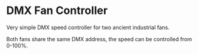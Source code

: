 # DMX Fan Controller
Very simple DMX speed controller for two ancient industrial fans.

Both fans share the same DMX address, the speed can be controlled from 0-100%.